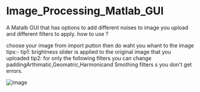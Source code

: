 # Image_Processing_Matlab_GUI
A Matalb GUI that has options to add different noises to image you upload and different filters to apply.
how to use ?

choose your image from import putton then do waht you whant to the image 
tips:-
tip1: brightness slider is applied to the original image that you uploaded 
tip2: for only the following filters you can change paddingArthimatic,Geomatric,Harmonicand Smothing filters s you don't get errors.



![image](https://user-images.githubusercontent.com/102165235/234727863-c1361f9e-8503-404d-b40f-09a7cbe0ff01.png)


